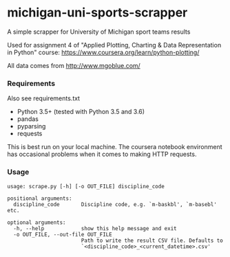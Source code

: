 # michigan-uni-sports-scrapper

A simple scrapper for University of Michigan sport teams results

Used for assignment 4 of "Applied Plotting, Charting & Data Representation in Python" course:
https://www.coursera.org/learn/python-plotting/

All data comes from http://www.mgoblue.com/

### Requirements

Also see requirements.txt

- Python 3.5+ (tested with Python 3.5 and 3.6)
- pandas
- pyparsing
- requests

This is best run on your local machine. The coursera notebook environment has occasional
problems when it comes to making HTTP requests.

### Usage

```
usage: scrape.py [-h] [-o OUT_FILE] discipline_code

positional arguments:
  discipline_code       Discipline code, e.g. `m-baskbl', `m-basebl' etc.

optional arguments:
  -h, --help            show this help message and exit
  -o OUT_FILE, --out-file OUT_FILE
                        Path to write the result CSV file. Defaults to
                        `<discipline_code>_<current_datetime>.csv'
```